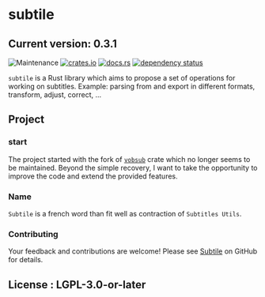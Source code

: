 # subtile
## Current version: 0.3.1

![Maintenance](https://img.shields.io/badge/maintenance-activly--developed-brightgreen.svg)
[![crates.io](https://img.shields.io/crates/v/subtile.svg)](https://crates.io/crates/subtile)
[![docs.rs](https://docs.rs/subtile/badge.svg)](https://docs.rs/subtile/)
[![dependency status](https://deps.rs/crate/subtile/0.3.1/status.svg)](https://deps.rs/crate/subtile/0.3.1)

`subtile` is a Rust library which aims to propose a set of operations
for working on subtitles. Example: parsing from and export in different formats,
transform, adjust, correct, ...

## Project
### start
The project started with the fork of [`vobsub`](https://crates.io/crates/vobsub)
crate which no longer seems to be maintained.
Beyond the simple recovery, I want to take the opportunity to improve the code
and extend the provided features.

### Name
`Subtile` is a french word than fit well as contraction of `Subtitles Utils`.

### Contributing

Your feedback and contributions are welcome!  Please see
[Subtile](https://github.com/gwen-lg/subtile) on GitHub for details.

## License : LGPL-3.0-or-later
